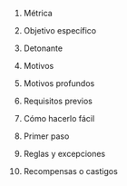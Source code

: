 
1. Métrica

2. Objetivo específico
 
3. Detonante
 
4. Motivos
 
5. Motivos profundos

6. Requisitos previos

7. Cómo hacerlo fácil

8. Primer paso

9. Reglas y excepciones

10. Recompensas o castigos


